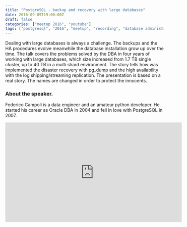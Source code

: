 ```yaml
---
title: "PostgreSQL - backup and recovery with large databases"
date: 2016-09-09T19:00:00Z
draft: false
categories: ["meetup 2016", "youtube"]
tags: ["postgresql", "2016", "meetup", "recording", "database administration","dba","backup"]
---
```


Dealing with large databases is always a challenge. The backups and the HA procedures evolve meanwhile the database installation grow up over the time. 
The talk covers the problems solved by the DBA in four years of working with large databases, which size increased from 1.7 TB single cluster, up to 40 TB in a multi shard environment. 
The story tells how was implemented the disaster recovery with pg_dump and the high availability with the log shipping/streaming replication. 
The presentation is based on a real story. 
The names are changed in order to protect the innocents.

### About the speaker. 

Federico Campoli is a data engineer and an amateur python developer. 
He started his career as Oracle DBA in 2004 and fell in love with PostgreSQL in 2007. 

<iframe width="560" height="315" src="https://www.youtube.com/embed/R86dJcXofZg" frameborder="0" allow="autoplay; encrypted-media" allowfullscreen></iframe>